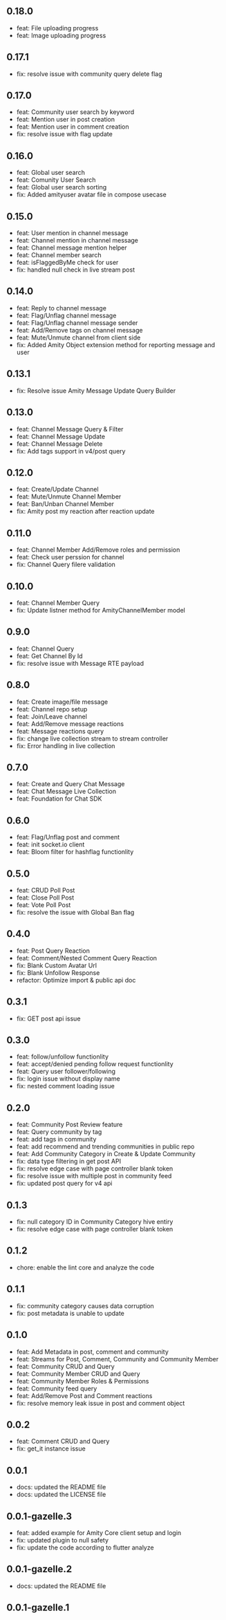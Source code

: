 ## 0.18.0
* feat: File uploading progress
* feat: Image uploading progress

## 0.17.1
* fix: resolve issue with community query delete flag

## 0.17.0
* feat: Community user search by keyword
* feat: Mention user in post creation
* feat: Mention user in comment creation
* fix: resolve issue with flag update

## 0.16.0
* feat: Global user search
* feat: Comunity User Search
* feat: Global user search sorting
* fix: Added amityuser avatar file in compose usecase

## 0.15.0
* feat: User mention in channel message
* feat: Channel mention in channel message
* feat: Channel message mention helper 
* feat: Channel member search 
* feat: isFlaggedByMe check for user
* fix: handled null check in live stream post

## 0.14.0
* feat: Reply to channel message
* feat: Flag/Unflag channel message
* feat: Flag/Unflag channel message sender
* feat: Add/Remove tags on channel message
* feat: Mute/Unmute channel from client side 
* fix: Added Amity Object extension method for reporting message and user

## 0.13.1
* fix: Resolve issue Amity Message Update Query Builder 

## 0.13.0
* feat: Channel Message Query & Filter
* feat: Channel Message Update
* feat: Channel Message Delete
* fix: Add tags support in v4/post query

## 0.12.0
* feat: Create/Update Channel
* feat: Mute/Unmute Channel Member 
* feat: Ban/Unban Channel Member 
* fix: Amity post my reaction after reaction update

## 0.11.0
* feat: Channel Member Add/Remove roles and permission
* feat: Check user perssion for channel
* fix: Channel Query filere validation
## 0.10.0
* feat: Channel Member Query
* fix: Update listner method for AmityChannelMember model
## 0.9.0
* feat: Channel Query
* feat: Get Channel By Id
* fix: resolve issue with Message RTE payload 
## 0.8.0
* feat: Create image/file message
* feat: Channel repo setup
* feat: Join/Leave channel
* feat: Add/Remove message reactions
* feat: Message reactions query
* fix: change live collection stream to stream controller
* fix: Error handling in live collection
## 0.7.0
* feat: Create and Query Chat Message  
* feat: Chat Message Live Collection
* feat: Foundation for Chat SDK

## 0.6.0
* feat: Flag/Unflag post and comment 
* feat: init socket.io client 
* feat: Bloom filter for hashflag functionlity

## 0.5.0
* feat: CRUD Poll Post
* feat: Close Poll Post
* feat: Vote Poll Post
* fix: resolve the issue with Global Ban flag

## 0.4.0
* feat: Post Query Reaction
* feat: Comment/Nested Comment Query Reaction
* fix: Blank Custom Avatar Url
* fix: Blank Unfollow Response
* refactor: Optimize import & public api doc

## 0.3.1
* fix: GET post api issue
## 0.3.0
* feat: follow/unfollow functionlity
* feat: accept/denied pending follow request functionlity
* feat: Query user follower/following
* fix: login issue without display name
* fix: nested comment loading issue

## 0.2.0
* feat: Community Post Review feature
* feat: Query community by tag
* feat: add tags in community
* feat: add recommend and trending communities in public repo
* feat: Add Community Category in Create & Update Community
* fix: data type filtering in get post API
* fix: resolve edge case with page controller blank token
* fix: resolve issue with multiple post in community feed
* fix: updated post query for v4 api

## 0.1.3
* fix: null category ID in Community Category hive entiry
* fix: resolve edge case with page controller blank token

## 0.1.2
* chore: enable the lint core and analyze the code
## 0.1.1
* fix: community category causes data corruption
* fix: post metadata is unable to update


## 0.1.0

* feat: Add Metadata in post, comment and community
* feat: Streams for Post, Comment, Community and Community Member
* feat: Community CRUD and Query
* feat: Community Member CRUD and Query
* feat: Community Member Roles & Permissions
* feat: Community feed query
* feat: Add/Remove Post and Comment reactions
* fix: resolve memory leak issue in post and comment object


## 0.0.2

* feat: Comment CRUD and Query 
* fix: get_it instance issue


## 0.0.1

* docs: updated the README file
* docs: updated the LICENSE file

## 0.0.1-gazelle.3

* feat: added example for Amity Core client setup and login
* fix: updated plugin to null safety
* fix: update the code according to flutter analyze

## 0.0.1-gazelle.2

* docs: updated the README file
## 0.0.1-gazelle.1


